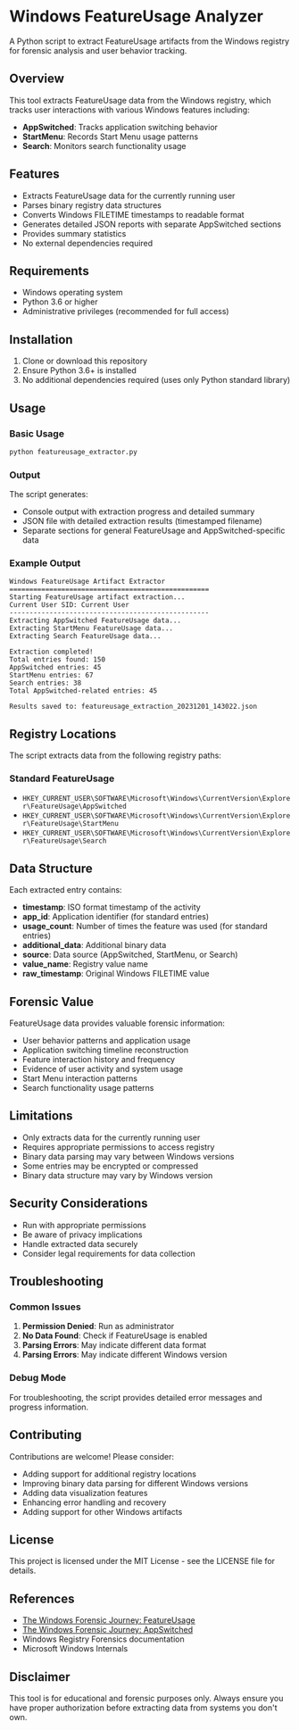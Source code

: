 # Windows FeatureUsage Analyzer

A Python script to extract FeatureUsage artifacts from the Windows registry for forensic analysis and user behavior tracking.

## Overview

This tool extracts FeatureUsage data from the Windows registry, which tracks user interactions with various Windows features including:

- **AppSwitched**: Tracks application switching behavior
- **StartMenu**: Records Start Menu usage patterns
- **Search**: Monitors search functionality usage

## Features

- Extracts FeatureUsage data for the currently running user
- Parses binary registry data structures
- Converts Windows FILETIME timestamps to readable format
- Generates detailed JSON reports with separate AppSwitched sections
- Provides summary statistics
- No external dependencies required

## Requirements

- Windows operating system
- Python 3.6 or higher
- Administrative privileges (recommended for full access)

## Installation

1. Clone or download this repository
2. Ensure Python 3.6+ is installed
3. No additional dependencies required (uses only Python standard library)

## Usage

### Basic Usage

```bash
python featureusage_extractor.py
```

### Output

The script generates:
- Console output with extraction progress and detailed summary
- JSON file with detailed extraction results (timestamped filename)
- Separate sections for general FeatureUsage and AppSwitched-specific data

### Example Output

```
Windows FeatureUsage Artifact Extractor
==================================================
Starting FeatureUsage artifact extraction...
Current User SID: Current User
--------------------------------------------------
Extracting AppSwitched FeatureUsage data...
Extracting StartMenu FeatureUsage data...
Extracting Search FeatureUsage data...

Extraction completed!
Total entries found: 150
AppSwitched entries: 45
StartMenu entries: 67
Search entries: 38
Total AppSwitched-related entries: 45

Results saved to: featureusage_extraction_20231201_143022.json
```

## Registry Locations

The script extracts data from the following registry paths:

### Standard FeatureUsage
- `HKEY_CURRENT_USER\SOFTWARE\Microsoft\Windows\CurrentVersion\Explorer\FeatureUsage\AppSwitched`
- `HKEY_CURRENT_USER\SOFTWARE\Microsoft\Windows\CurrentVersion\Explorer\FeatureUsage\StartMenu`
- `HKEY_CURRENT_USER\SOFTWARE\Microsoft\Windows\CurrentVersion\Explorer\FeatureUsage\Search`



## Data Structure

Each extracted entry contains:

- **timestamp**: ISO format timestamp of the activity
- **app_id**: Application identifier (for standard entries)
- **usage_count**: Number of times the feature was used (for standard entries)
- **additional_data**: Additional binary data
- **source**: Data source (AppSwitched, StartMenu, or Search)
- **value_name**: Registry value name
- **raw_timestamp**: Original Windows FILETIME value



## Forensic Value

FeatureUsage data provides valuable forensic information:

- User behavior patterns and application usage
- Application switching timeline reconstruction
- Feature interaction history and frequency
- Evidence of user activity and system usage
- Start Menu interaction patterns
- Search functionality usage patterns

## Limitations

- Only extracts data for the currently running user
- Requires appropriate permissions to access registry
- Binary data parsing may vary between Windows versions
- Some entries may be encrypted or compressed
- Binary data structure may vary by Windows version

## Security Considerations

- Run with appropriate permissions
- Be aware of privacy implications
- Handle extracted data securely
- Consider legal requirements for data collection

## Troubleshooting

### Common Issues

1. **Permission Denied**: Run as administrator
2. **No Data Found**: Check if FeatureUsage is enabled
3. **Parsing Errors**: May indicate different data format
4. **Parsing Errors**: May indicate different Windows version

### Debug Mode

For troubleshooting, the script provides detailed error messages and progress information.

## Contributing

Contributions are welcome! Please consider:

- Adding support for additional registry locations
- Improving binary data parsing for different Windows versions
- Adding data visualization features
- Enhancing error handling and recovery
- Adding support for other Windows artifacts

## License

This project is licensed under the MIT License - see the LICENSE file for details.

## References

- [The Windows Forensic Journey: FeatureUsage](https://medium.com/@boutnaru/the-windows-forensic-journey-featureusage-aed8f14c84ab)
- [The Windows Forensic Journey: AppSwitched](https://medium.com/@boutnaru/the-windows-forensic-journey-appswitched-55abc690f0f0)
- Windows Registry Forensics documentation
- Microsoft Windows Internals

## Disclaimer

This tool is for educational and forensic purposes only. Always ensure you have proper authorization before extracting data from systems you don't own. 